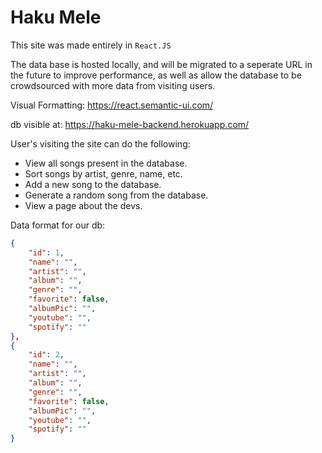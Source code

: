 # Haku Mele

This site was made entirely in `React.JS`

The data base is hosted locally, and will be migrated to a seperate URL in the future to improve performance, as well as allow the database to be crowdsourced with more data from visiting users.

Visual Formatting:
https://react.semantic-ui.com/

db visible at: https://haku-mele-backend.herokuapp.com/

User's visiting the site can do the following: 

- View all songs present in the database.
- Sort songs by artist, genre, name, etc.
- Add a new song to the database.
- Generate a random song from the database.
- View a page about the devs.

Data format for our db: 
```json
{
    "id": 1,
    "name": "",
    "artist": "",
    "album": "",
    "genre": "",
    "favorite": false,
    "albumPic": "",
    "youtube": "",
    "spotify": ""
},
{
    "id": 2,
    "name": "",
    "artist": "",
    "album": "",
    "genre": "",
    "favorite": false,
    "albumPic": "",
    "youtube": "",
    "spotify": ""
}
```





